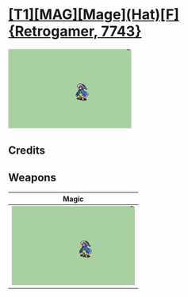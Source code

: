 # [\[T1\]\[MAG\]\[Mage\]\(Hat\)\[F\]{Retrogamer, 7743}](./)

<img src="./6.%20Magic/Magic_000.png" alt="[T1][MAG][Mage](Hat)[F]{Retrogamer, 7743} standing" />

## Credits



## Weapons


|Magic |
|  :---: |
| <img alt="Magic animation" src="./6.%20Magic/Magic.gif" /> |
